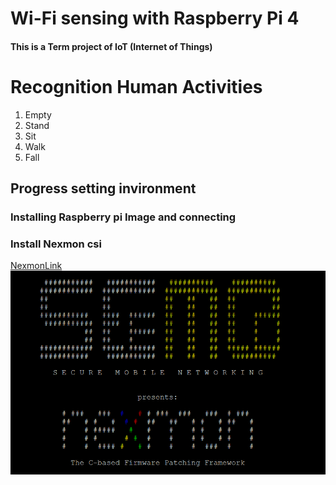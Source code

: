 # Wi-Fi sensing with Raspberry Pi 4
#### This is a Term project of IoT (Internet of Things)    
# Recognition Human Activities

1. Empty
2. Stand
3. Sit
4. Walk
5. Fall

## Progress setting invironment
### Installing Raspberry pi Image and connecting
### Install Nexmon csi
[NexmonLink](https://github.com/seemoo-lab/nexmon_csi)
![nexmonInstall](https://github.com/IoT-team-9/Wi-Fi-sensing_RaspberryPi/blob/main/Image/nexmon.png)